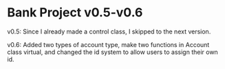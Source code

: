 # Bank Project v0.5-v0.6

v0.5: Since I already made a control class, I skipped to the next version.

v0.6: Added two types of account type, make two functions in Account class virtual, and changed the id system to allow users to assign their own id.
